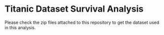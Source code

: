 # Titanic Dataset Survival Analysis
Please check the zip files attached to this repository to get the dataset used in this analysis.

